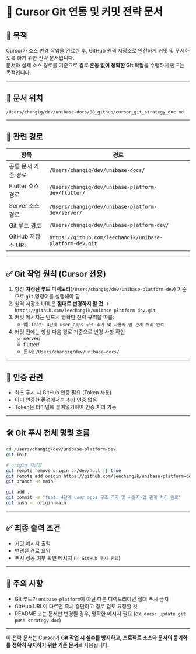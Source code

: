 # 🧠 Cursor Git 연동 및 커밋 전략 문서

## 📌 목적
Cursor가 소스 변경 작업을 완료한 후, GitHub 원격 저장소로 안전하게 커밋 및 푸시하도록 하기 위한 전략 문서입니다.  
문서와 실제 소스 경로를 기준으로 **경로 혼동 없이 정확한 Git 작업**을 수행하게 만드는 목적입니다.

---

## 📁 문서 위치
`/Users/changig/dev/unibase-docs/08_github/cursor_git_strategy_doc.md`

---

## 📁 관련 경로

| 항목 | 경로 |
|------|------|
| 공통 문서 기준 경로 | `/Users/changig/dev/unibase-docs/` |
| Flutter 소스 경로 | `/Users/changig/dev/unibase-platform-dev/flutter/` |
| Server 소스 경로 | `/Users/changig/dev/unibase-platform-dev/server/` |
| Git 루트 경로 | `/Users/changig/dev/unibase-platform-dev/` |
| GitHub 저장소 URL | `https://github.com/leechangik/unibase-platform-dev.git` |

---

## ✅ Git 작업 원칙 (Cursor 전용)

1. 항상 **지정된 루트 디렉토리**(`/Users/changig/dev/unibase-platform-dev`) 기준으로 `git` 명령어를 실행해야 함
2. 원격 저장소 URL은 **절대로 변경하지 말 것** → `https://github.com/leechangik/unibase-platform-dev.git`
3. 커밋 메시지는 반드시 명확한 전략 규칙을 따름:
   - 예: `feat: 4단계 user_apps 구조 추가 및 사용자-앱 관계 처리 완료`
4. 커밋 전에는 항상 다음 경로 기준으로 변경 사항 확인
   - server/
   - flutter/
   - 문서: `/Users/changig/dev/unibase-docs/`

---

## 🔐 인증 관련
- 최초 푸시 시 GitHub 인증 필요 (Token 사용)
- 이미 인증한 환경에서는 추가 인증 없음
- Token은 터미널에 붙여넣기하여 인증 처리 가능

---

## 🛠️ Git 푸시 전체 명령 흐름

```bash
cd /Users/changig/dev/unibase-platform-dev
git init

# origin 재설정
git remote remove origin 2>/dev/null || true
git remote add origin https://github.com/leechangik/unibase-platform-dev.git
git branch -M main

git add .
git commit -m "feat: 4단계 user_apps 구조 추가 및 사용자-앱 관계 처리 완료"
git push -u origin main
```

---

## ✅ 최종 출력 조건
- 커밋 메시지 출력
- 변경된 경로 요약
- 푸시 성공 여부 확인 메시지 (`✅ GitHub 푸시 완료`)

---

## 🚫 주의 사항
- Git 루트가 `unibase-platform`이 아닌 다른 디렉토리이면 절대 푸시 금지
- GitHub URL이 다르면 즉시 중단하고 경로 검토 요청할 것
- README 또는 문서만 변경될 경우, 명확한 메시지 필요 (ex. `docs: update git push strategy doc`)

---

이 전략 문서는 Cursor가 **Git 작업 시 실수를 방지하고, 프로젝트 소스와 문서의 동기화를 정확히 유지하기 위한 기준 문서**로 사용됩니다. 